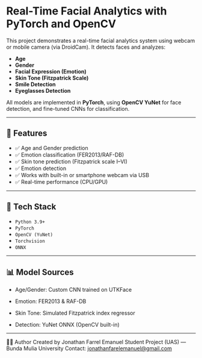 # Real-Time Facial Analytics with PyTorch and OpenCV

This project demonstrates a real-time facial analytics system using webcam or mobile camera (via DroidCam). It detects faces and analyzes:
- **Age**
- **Gender**
- **Facial Expression (Emotion)**
- **Skin Tone (Fitzpatrick Scale)**
- **Smile Detection**
- **Eyeglasses Detection**

All models are implemented in **PyTorch**, using **OpenCV YuNet** for face detection, and fine-tuned CNNs for classification.

---

## 🧠 Features

- ✅ Age and Gender prediction
- ✅ Emotion classification (FER2013/RAF-DB)
- ✅ Skin tone prediction (Fitzpatrick scale I–VI)
- ✅ Emotion detection
- ✅ Works with built-in or smartphone webcam via USB
- ✅ Real-time performance (CPU/GPU)

---

## 🚀 Tech Stack

- `Python 3.9+`
- `PyTorch`
- `OpenCV (YuNet)`
- `Torchvision`
- `ONNX`


---

## 📊 Model Sources
- Age/Gender: Custom CNN trained on UTKFace

- Emotion: FER2013 & RAF-DB

- Skin Tone: Simulated Fitzpatrick index regressor

- Detection: YuNet ONNX (OpenCV built-in)

---

🧑‍🎓 Author
Created by Jonathan Farrel Emanuel
Student Project (UAS) — Bunda Mulia University
Contact: jonathanfarelemanuel@gmail.com

